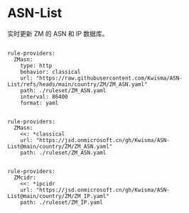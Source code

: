 
# ASN-List

实时更新 ZM 的 ASN 和 IP 数据库。

<pre><code class="language-javascript">
rule-providers:
  ZMasn:
    type: http
    behavior: classical
    url: "https://raw.githubusercontent.com/Kwisma/ASN-List/refs/heads/main/country/ZM/ZM_ASN.yaml"
    path: ./ruleset/ZM_ASN.yaml
    interval: 86400
    format: yaml
</code></pre>

<pre><code class="language-javascript">
rule-providers:
  ZMasn:
    <<: *classical
    url: "https://jsd.onmicrosoft.cn/gh/Kwisma/ASN-List@main/country/ZM/ZM_ASN.yaml"
    path: ./ruleset/ZM_ASN.yaml
</code></pre>

<pre><code class="language-javascript">
rule-providers:
  ZMcidr:
    <<: *ipcidr
    url: "https://jsd.onmicrosoft.cn/gh/Kwisma/ASN-List@main/country/ZM/ZM_IP.yaml"
    path: ./ruleset/ZM_IP.yaml
</code></pre>